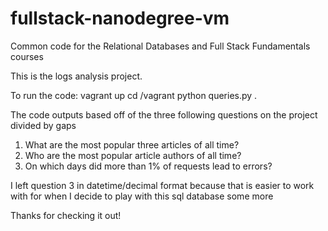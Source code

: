 fullstack-nanodegree-vm
=============

Common code for the Relational Databases and Full Stack Fundamentals courses


This is the logs analysis project. 

To run the code:
    vagrant up
    cd /vagrant
    python queries.py .
    
The code outputs based off of the three following questions on the project divided by gaps

1. What are the most popular three articles of all time? 
2. Who are the most popular article authors of all time?
3. On which days did more than 1% of requests lead to errors?

I left question 3 in datetime/decimal format because that is easier to work with for when I decide to play with this sql database some more

Thanks for checking it out!